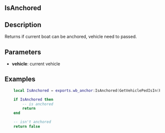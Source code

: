 
## IsAnchored

## Description

Returns if current boat can be anchored, vehicle need to passed.

## Parameters

* **vehicle**: current vehicle

## Examples

```lua
    local IsAnchored = exports.wb_anchor:IsAnchored(GetVehiclePedIsIn(PlayerPedId(), true))

    if IsAnchored then
        -- is anchored
        return
    end

    -- isn't anchored
    return false

```
